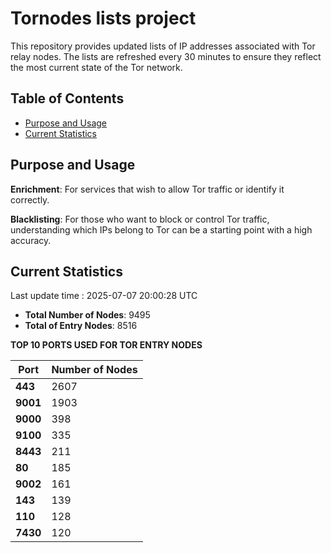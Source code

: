 # Tornodes lists project

This repository provides updated lists of IP addresses associated with Tor relay nodes. The lists are refreshed every 30 minutes to ensure they reflect the most current state of the Tor network.

## Table of Contents

- [Purpose and Usage](#purpose-and-usage)
- [Current Statistics](#current-statistics)


## Purpose and Usage

**Enrichment**: For services that wish to allow Tor traffic or identify it correctly.

**Blacklisting**: For those who want to block or control Tor traffic, understanding which IPs belong to Tor can be a starting point with a high accuracy.

## Current Statistics

Last update time : 2025-07-07 20:00:28 UTC

- **Total Number of Nodes**: 9495
- **Total of Entry Nodes**: 8516

**TOP 10 PORTS USED FOR TOR ENTRY NODES**

| **Port** | **Number of Nodes** |
|------|-----------------|
| **443**   | 2607  |
| **9001**   | 1903  |
| **9000**   | 398  |
| **9100**   | 335  |
| **8443**   | 211  |
| **80**   | 185  |
| **9002**   | 161  |
| **143**   | 139  |
| **110**   | 128  |
| **7430**   | 120  |

